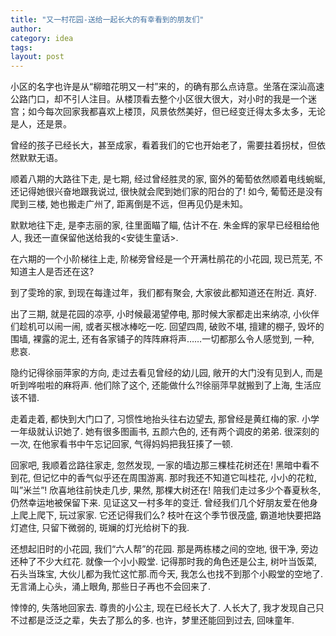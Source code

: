 ```yaml
---
title: "又一村花园-送给一起长大的有幸看到的朋友们"
author:
category: idea
tags: 
layout: post
---
```

小区的名字也许是从“柳暗花明又一村”来的，的确有那么点诗意。坐落在深汕高速公路门口，却不引人注目。从楼顶看去整个小区很大很大，对小时的我是一个迷宫；如今每次回家我都喜欢上楼顶，风景依然美好，但已经变迁得太多太多，无论是人，还是景。

曾经的孩子已经长大，甚至成家，看着我们的它也开始老了，需要拄着拐杖，但依然默默无语。

顺着八期的大路往下走, 是七期, 经过曾经胜灵的家, 窗外的葡萄依然顺着电线蜿蜒, 还记得她很兴奋地跟我说过, 很快就会爬到她们家的阳台的了! 如今, 葡萄还是没有爬到三楼, 她也搬走广州了, 距离倒是不远，但再见仍是未知。

默默地往下走, 是李志丽的家, 往里面瞄了瞄, 估计不在. 朱金辉的家早已经租给他人, 我还一直保留他送给我的<安徒生童话>.

在六期的一个小阶梯往上走, 阶梯旁曾经是一个开满杜鹃花的小花园, 现已荒芜, 不知道主人是否还在这?

到了雯玲的家, 到现在每逢过年，我们都有聚会, 大家彼此都知道还在附近. 真好.

出了三期, 就是花园的凉亭, 小时候最渴望停电, 那时候大家都走出来纳凉, 小伙伴们趁机可以闹一闹, 或者买根冰棒吃一吃. 回望四周, 破败不堪, 擅建的棚子, 毁坏的围墙, 裸露的泥土, 还有各家铺子的阵阵麻将声……一切都那么令人感觉到, 一种, 悲哀.

隐约记得徐丽萍家的方向, 走过去看见曾经的幼儿园, 敞开的大门没有见到人, 而是听到哗啦啦的麻将声. 他们除了这个, 还能做什么?!徐丽萍早就搬到了上海, 生活应该不错.

走着走着, 都快到大门口了, 习惯性地抬头往右边望去, 那曾经是黄红梅的家. 小学一年级就认识她了. 她有很多图画书, 五颜六色的, 还有两个调皮的弟弟. 很深刻的一次, 在他家看书中午忘记回家, 气得妈妈把我狂揍了一顿.

回家吧, 我顺着岔路往家走, 忽然发现, 一家的墙边那三棵桂花树还在! 黑暗中看不到花, 但记忆中的香气似乎还在周围游离. 那时我还不知道它叫桂花, 小小的花粒, 叫”米兰”! 欣喜地往前快走几步, 果然, 那棵大树还在! 陪我们走过多少个春夏秋冬, 仍然幸运地被保留下来. 见证这又一村多年的变迁. 曾经我们几个好朋友爱在他身上爬上爬下, 玩过家家. 它还记得我们么? 枝叶在这个季节很茂盛, 霸道地快要把路灯遮住, 只留下微弱的, 斑斓的灯光给树下的我.

还想起旧时的小花园, 我们“六人帮”的花园. 那是两栋楼之间的空地, 很干净, 旁边还种了不少大红花. 就像一个小小殿堂. 记得那时我的角色还是公主, 树叶当饭菜, 石头当珠宝, 大伙儿都为我忙这忙那.而今天, 我怎么也找不到那个小殿堂的空地了. 无言涌上心头，涌上眼角, 那些日子再也不会回来了.

悻悻的, 失落地回家去. 尊贵的小公主, 现在已经长大了. 人长大了, 我才发现自己只不过都是泛泛之辈，失去了那么的多. 也许，梦里还能回到过去, 回味童年. 

